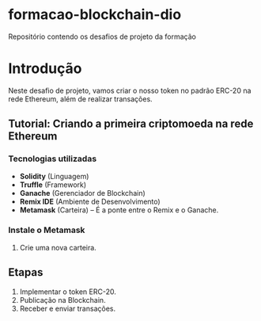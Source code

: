 # formacao-blockchain-dio
Repositório contendo os desafios de projeto da formação


# Introdução

Neste desafio de projeto, vamos criar o nosso token no padrão ERC-20 na rede Ethereum, além de realizar transações.

## Tutorial: Criando a primeira criptomoeda na rede Ethereum

### Tecnologias utilizadas
- **Solidity** (Linguagem)
- **Truffle** (Framework)
- **Ganache** (Gerenciador de Blockchain)
- **Remix IDE** (Ambiente de Desenvolvimento)
- **Metamask** (Carteira) – É a ponte entre o Remix e o Ganache.

### Instale o Metamask
1. Crie uma nova carteira.

## Etapas

1. Implementar o token ERC-20.
2. Publicação na Blockchain.
3. Receber e enviar transações.
